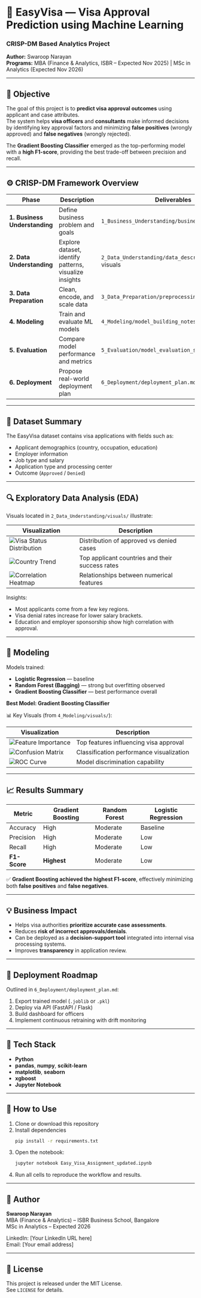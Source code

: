 # 🧠 EasyVisa — Visa Approval Prediction using Machine Learning
### CRISP-DM Based Analytics Project  
**Author:** Swaroop Narayan  
**Programs:** MBA (Finance & Analytics, ISBR – Expected Nov 2025) | MSc in Analytics (Expected Nov 2026)

---

## 🎯 Objective

The goal of this project is to **predict visa approval outcomes** using applicant and case attributes.  
The system helps **visa officers** and **consultants** make informed decisions by identifying key approval factors and minimizing **false positives** (wrongly approved) and **false negatives** (wrongly rejected).

The **Gradient Boosting Classifier** emerged as the top-performing model with a **high F1-score**, providing the best trade-off between precision and recall.

---

## ⚙️ CRISP-DM Framework Overview

| Phase | Description | Deliverables |
|--------|--------------|---------------|
| **1. Business Understanding** | Define business problem and goals | `1_Business_Understanding/business_objectives.md` |
| **2. Data Understanding** | Explore dataset, identify patterns, visualize insights | `2_Data_Understanding/data_description.md` and visuals |
| **3. Data Preparation** | Clean, encode, and scale data | `3_Data_Preparation/preprocessing_steps.md` |
| **4. Modeling** | Train and evaluate ML models | `4_Modeling/model_building_notes.md` |
| **5. Evaluation** | Compare model performance and metrics | `5_Evaluation/model_evaluation_summary.md` |
| **6. Deployment** | Propose real-world deployment plan | `6_Deployment/deployment_plan.md` |

---

## 🧩 Dataset Summary

The EasyVisa dataset contains visa applications with fields such as:

- Applicant demographics (country, occupation, education)
- Employer information
- Job type and salary
- Application type and processing center
- Outcome (`Approved` / `Denied`)

---

## 🔍 Exploratory Data Analysis (EDA)

Visuals located in `2_Data_Understanding/visuals/` illustrate:

| Visualization | Description |
|----------------|--------------|
| ![Visa Status Distribution](2_Data_Understanding/visuals/visa_status_distribution.png) | Distribution of approved vs denied cases |
| ![Country Trend](2_Data_Understanding/visuals/applicant_country_trend.png) | Top applicant countries and their success rates |
| ![Correlation Heatmap](2_Data_Understanding/visuals/correlation_heatmap.png) | Relationships between numerical features |

Insights:
- Most applicants come from a few key regions.
- Visa denial rates increase for lower salary brackets.
- Education and employer sponsorship show high correlation with approval.

---

## 🧮 Modeling

Models trained:
- **Logistic Regression** — baseline  
- **Random Forest (Bagging)** — strong but overfitting observed  
- **Gradient Boosting Classifier** — best performance overall  

**Best Model: Gradient Boosting Classifier**

📊 Key Visuals (from `4_Modeling/visuals/`):

| Visualization | Description |
|----------------|--------------|
| ![Feature Importance](4_Modeling/visuals/feature_importance.png) | Top features influencing visa approval |
| ![Confusion Matrix](4_Modeling/visuals/confusion_matrix.png) | Classification performance visualization |
| ![ROC Curve](4_Modeling/visuals/roc_curve.png) | Model discrimination capability |

---

## 📈 Results Summary

| Metric | Gradient Boosting | Random Forest | Logistic Regression |
|---------|-------------------|----------------|---------------------|
| Accuracy | High | Moderate | Baseline |
| Precision | High | Moderate | Low |
| Recall | High | Moderate | Low |
| **F1-Score** | **Highest** | Moderate | Low |

✅ **Gradient Boosting achieved the highest F1-score**, effectively minimizing both **false positives** and **false negatives**.

---

## 💡 Business Impact

- Helps visa authorities **prioritize accurate case assessments**.  
- Reduces **risk of incorrect approvals/denials**.  
- Can be deployed as a **decision-support tool** integrated into internal visa processing systems.  
- Improves **transparency** in application review.

---

## 🚀 Deployment Roadmap

Outlined in `6_Deployment/deployment_plan.md`:
1. Export trained model (`.joblib` or `.pkl`)
2. Deploy via API (FastAPI / Flask)
3. Build dashboard for officers
4. Implement continuous retraining with drift monitoring

---

## 🧠 Tech Stack

- **Python**
- **pandas**, **numpy**, **scikit-learn**
- **matplotlib**, **seaborn**
- **xgboost**
- **Jupyter Notebook**

---

## 🧾 How to Use

1. Clone or download this repository  
2. Install dependencies  
   ```bash
   pip install -r requirements.txt
   ```
3. Open the notebook:  
   ```bash
   jupyter notebook Easy_Visa_Assignment_updated.ipynb
   ```
4. Run all cells to reproduce the workflow and results.

---

## 👤 Author

**Swaroop Narayan**  
MBA (Finance & Analytics) – ISBR Business School, Bangalore  
MSc in Analytics – Expected 2026  

LinkedIn: [Your LinkedIn URL here]  
Email: [Your email address]

---

## 📜 License

This project is released under the MIT License.  
See `LICENSE` for details.
